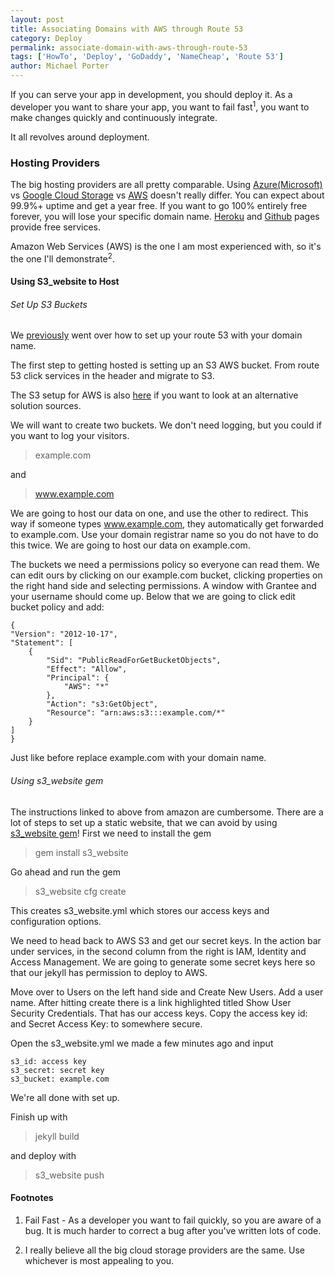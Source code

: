 ```yaml
---
layout: post
title: Associating Domains with AWS through Route 53
category: Deploy
permalink: associate-domain-with-aws-through-route-53
tags: ['HowTo', 'Deploy', 'GoDaddy', 'NameCheap', 'Route 53']
author: Michael Porter
---
```



If you can serve your app in development, you should deploy it. As a developer you want to share your app, you want to fail fast<sup>1</sup>, you want to make changes quickly and continuously integrate.

It all revolves around deployment.

<!-- more -->

### Hosting Providers

The big hosting providers are all pretty comparable. Using [Azure(Microsoft)](https://azure.microsoft.com/en-us/services/app-service/web/) vs [Google Cloud Storage](https://cloud.google.com/products/) vs [AWS](https://aws.amazon.com/) doesn't really differ. You can expect about 99.9%+ uptime and get a year free. If you want to go 100% entirely free forever, you will lose your specific domain name. [Heroku](https://www.heroku.com/) and [Github](https://pages.github.com/) pages provide free services.

Amazon Web Services (AWS) is the one I am most experienced with, so it's the one I'll demonstrate<sup>2</sup>.

#### Using S3_website to Host

###### Set Up S3 Buckets

We [previously](https://www.mikeporter.tech/choosing-a-domain-name) went over how to set up your route 53 with your domain name.

The first step to getting hosted is setting up an S3 AWS bucket. From route 53 click services in the header and migrate to S3.

The S3 setup for AWS is also [here](http://docs.aws.amazon.com/AmazonS3/latest/dev/website-hosting-custom-domain-walkthrough.html) if you want to look at an alternative solution sources.

We will want to create two buckets. We don't need logging, but you could if you want to log your visitors.

> example.com

and

> www.example.com

We are going to host our data on one, and use the other to redirect. This way if someone types www.example.com, they automatically get forwarded to example.com. Use your domain registrar name so you do not have to do this twice. We are going to host our data on example.com.

The buckets we need a permissions policy so everyone can read them. We can edit ours by clicking on our example.com bucket, clicking properties on the right hand side and selecting permissions. A window with Grantee and your username should come up. Below that we are going to click edit bucket policy and add:

	{
	"Version": "2012-10-17",
	"Statement": [
		{
			"Sid": "PublicReadForGetBucketObjects",
			"Effect": "Allow",
			"Principal": {
				"AWS": "*"
			},
			"Action": "s3:GetObject",
			"Resource": "arn:aws:s3:::example.com/*"
		}
	]
	}

Just like before replace example.com with your domain name.

###### Using s3_website gem

The instructions linked to above from amazon are cumbersome. There are a lot of steps to set up a static website, that we can avoid by using [s3_website gem](https://github.com/laurilehmijoki/s3_website)! First we need to install the gem

> gem install s3_website

Go ahead and run the gem

> s3_website cfg create

This creates s3_website.yml which stores our access keys and configuration options.

We need to head back to AWS S3 and get our secret keys. In the action bar under services, in the second column from the right is IAM, Identity and Access Management. We are going to generate some secret keys here so that our jekyll has permission to deploy to AWS.

Move over to Users on the left hand side and Create New Users. Add a user name. After hitting create there is a link highlighted titled Show User Security Credentials. That has our access keys. Copy the access key id: and Secret Access Key: to somewhere secure.

Open the s3_website.yml we made a few minutes ago and input

	s3_id: access key
	s3_secret: secret key
	s3_bucket: example.com

We're all done with set up.

Finish up with

> jekyll build

and deploy with

> s3_website push


#### Footnotes

1. Fail Fast - As a developer you want to fail quickly, so you are aware of a bug. It is much harder to correct a bug after you've written lots of code.

2. I really believe all the big cloud storage providers are the same. Use whichever is most appealing to you.
